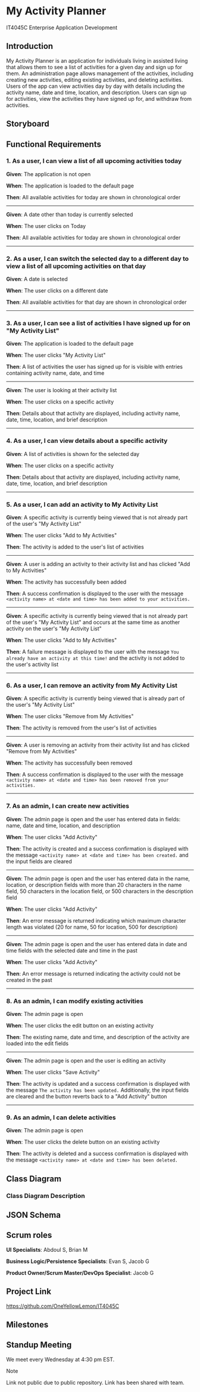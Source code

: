 # My Activity Planner

IT4045C Enterprise Application Development

## Introduction

My Activity Planner is an application for individuals living in assisted living that allows them to see a list of activities for a given day and sign up for them.
An administration page allows management of the activities, including creating new activities, editing existing activities, and deleting activities.
Users of the app can view activities day by day with details including the activity name, date and time, location, and description. Users can sign up for activities, view the activities they have signed up for, and withdraw from activities.

## Storyboard

<!-- Screen mockups of application. -->

## Functional Requirements

### 1. As a user, I can view a list of all upcoming activities today

**Given**: The application is not open

**When**: The application is loaded to the default page

**Then**: All available activities for today are shown in chronological order

---

**Given**: A date other than today is currently selected

**When**: The user clicks on Today

**Then**: All available activities for today are shown in chronological order

---

### 2. As a user, I can switch the selected day to a different day to view a list of all upcoming activities on that day

**Given**: A date is selected

**When**: The user clicks on a different date

**Then**: All available activities for that day are shown in chronological order

---

### 3. As a user, I can see a list of activities I have signed up for on "My Activity List"

**Given**: The application is loaded to the default page

**When**: The user clicks "My Activity List"

**Then**: A list of activities the user has signed up for is visible with entries containing activity name, date, and time

---

**Given**: The user is looking at their activity list

**When**: The user clicks on a specific activity

**Then**: Details about that activity are displayed, including activity name, date, time, location, and brief description

---

### 4. As a user, I can view details about a specific activity

**Given**: A list of activities is shown for the selected day

**When**: The user clicks on a specific activity

**Then**: Details about that activity are displayed, including activity name, date, time, location, and brief description

---

### 5. As a user, I can add an activity to My Activity List

**Given**: A specific activity is currently being viewed that is not already part of the user's "My Activity List"

**When**: The user clicks "Add to My Activities"

**Then**: The activity is added to the user's list of activities

---

**Given**: A user is adding an activity to their activity list and has clicked "Add to My Activities"

**When**: The activity has successfully been added

**Then**: A success confirmation is displayed to the user with the message `<activity name> at <date and time> has been added to your activities.`

---

**Given**: A specific activity is currently being viewed that is not already part of the user's "My Activity List" and occurs at the same time as another activity on the user's "My Activity List"

**When**: The user clicks "Add to My Activities"

**Then**: A failure message is displayed to the user with the message `You already have an activity at this time!` and the activity is not added to the user's activity list

---

### 6. As a user, I can remove an activity from My Activity List

**Given**: A specific activity is currently being viewed that is already part of the user's "My Activity List"

**When**: The user clicks "Remove from My Activities"

**Then**: The activity is removed from the user's list of activities

---

**Given**: A user is removing an activity from their activity list and has clicked "Remove from My Activities"

**When**: The activity has successfully been removed

**Then**: A success confirmation is displayed to the user with the message `<activity name> at <date and time> has been removed from your activities.`

---

### 7. As an admin, I can create new activities

**Given**: The admin page is open and the user has entered data in fields: name, date and time, location, and description

**When**: The user clicks "Add Activity"

**Then**: The activity is created and a success confirmation is displayed with the message `<activity name> at <date and time> has been created.` and the input fields are cleared

---

**Given**: The admin page is open and the user has entered data in the name, location, or description fields with more than 20 characters in the name field, 50 characters in the location field, or 500 characters in the description field

**When**: The user clicks "Add Activity"

**Then**: An error message is returned indicating which maximum character length was violated (20 for name, 50 for location, 500 for description)

---

**Given**: The admin page is open and the user has entered data in date and time fields with the selected date and time in the past

**When**: The user clicks "Add Activity"

**Then**: An error message is returned indicating the activity could not be created in the past

---

### 8. As an admin, I can modify existing activities

**Given**: The admin page is open

**When**: The user clicks the edit button on an existing activity

**Then**: The existing name, date and time, and description of the activity are loaded into the edit fields

---

**Given**: The admin page is open and the user is editing an activity

**When**: The user clicks "Save Activity"

**Then**: The activity is updated and a success confirmation is displayed with the message `The activity has been updated.` Additionally, the input fields are cleared and the button reverts back to a "Add Activity" button

---

### 9. As an admin, I can delete activities

**Given**: The admin page is open

**When**: The user clicks the delete button on an existing activity

**Then**: The activity is deleted and a success confirmation is displayed with the message `<activity name> at <date and time> has been deleted.`

## Class Diagram

<!-- Insert image of UML-based class diagram here -->

### Class Diagram Description

<!-- Class Diagram Description: One or two lines for each class to describe use of interfaces, classes and resources, interfaces, etc. Don't worry about putting more than a few words to each class; this does not need to be thorough. -->

## JSON Schema

<!--  Your project should have an REST endpoint that emits JSON, which another group can consume.  The design document should contain a draft JSON schema for this endpoint.
You can create a schema from a Java class at QuickType.io.  This Java class is typically a DTO.  That's all you need at this point. -->

<!-- Jacob thoughts: we can export events on "My Activity List" -->

## Scrum roles

**UI Specialists**: Abdoul S, Brian M

**Business Logic/Persistence Specialists**: Evan S, Jacob G

**Product Owner/Scrum Master/DevOps Specialist**: Jacob G

## Project Link

https://github.com/OneYellowLemon/IT4045C

## Milestones

<!-- Links to milestones once created -->

## Standup Meeting

We meet every Wednesday at 4:30 pm EST.

> [!NOTE]
> Link not public due to public repository. Link has been shared with team.
